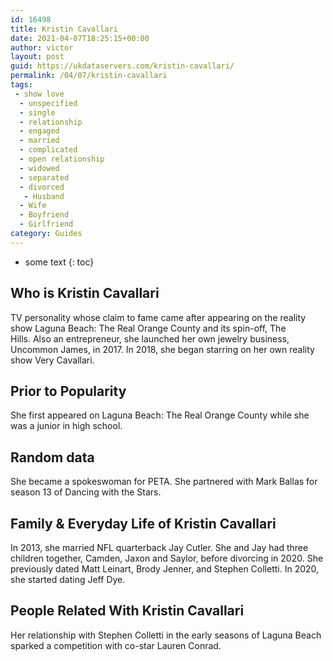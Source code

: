 ```yaml
---
id: 16498
title: Kristin Cavallari
date: 2021-04-07T18:25:15+00:00
author: victor
layout: post
guid: https://ukdataservers.com/kristin-cavallari/
permalink: /04/07/kristin-cavallari
tags:
 - show love
  - unspecified
  - single
  - relationship
  - engaged
  - married
  - complicated
  - open relationship
  - widowed
  - separated
  - divorced
   - Husband
  - Wife
  - Boyfriend
  - Girlfriend
category: Guides
---
```


* some text
{: toc}


## Who is Kristin Cavallari



TV personality whose claim to fame came after appearing on the reality show Laguna Beach: The Real Orange County and its spin-off, The Hills. Also an entrepreneur, she launched her own jewelry business, Uncommon James, in 2017. In 2018, she began starring on her own reality show Very Cavallari.

                
                
                
## Prior to Popularity



She first appeared on Laguna Beach: The Real Orange County while she was a junior in high school.

                
                
                
## Random data



She became a spokeswoman for PETA. She partnered with Mark Ballas for season 13 of Dancing with the Stars.

                
                
                
## Family & Everyday Life of Kristin Cavallari



In 2013, she married NFL quarterback Jay Cutler. She and Jay had three children together, Camden, Jaxon and Saylor, before divorcing in 2020. She previously dated Matt Leinart, Brody Jenner, and Stephen Colletti. In 2020, she started dating Jeff Dye.

                
                
                
## People Related With Kristin Cavallari



Her relationship with Stephen Colletti in the early seasons of Laguna Beach sparked a competition with co-star Lauren Conrad.

                
              
            
          
          
          